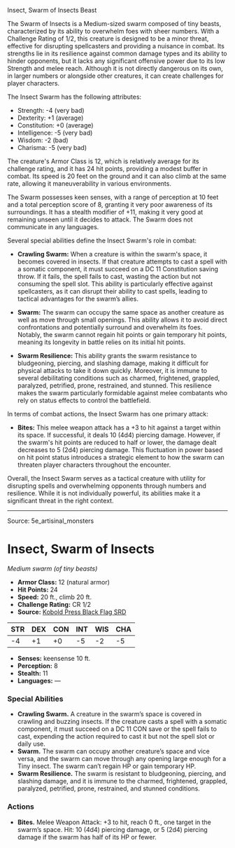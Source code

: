 <MonsterName/>Insect, Swarm of Insects</MonsterName>
<CreatureType/>Beast</CreatureType>

<summary>The Swarm of Insects is a Medium-sized swarm composed of tiny beasts, characterized by its ability to overwhelm foes with sheer numbers. With a Challenge Rating of 1/2, this creature is designed to be a minor threat, effective for disrupting spellcasters and providing a nuisance in combat. Its strengths lie in its resilience against common damage types and its ability to hinder opponents, but it lacks any significant offensive power due to its low Strength and melee reach. Although it is not directly dangerous on its own, in larger numbers or alongside other creatures, it can create challenges for player characters.</summary>

<detail>

The Insect Swarm has the following attributes: 
- Strength: -4 (very bad) 
- Dexterity: +1 (average) 
- Constitution: +0 (average) 
- Intelligence: -5 (very bad) 
- Wisdom: -2 (bad) 
- Charisma: -5 (very bad)

The creature's Armor Class is 12, which is relatively average for its challenge rating, and it has 24 hit points, providing a modest buffer in combat. Its speed is 20 feet on the ground and it can also climb at the same rate, allowing it maneuverability in various environments.

The Swarm possesses keen senses, with a range of perception at 10 feet and a total perception score of 8, granting it very poor awareness of its surroundings. It has a stealth modifier of +11, making it very good at remaining unseen until it decides to attack. The Swarm does not communicate in any languages.

Several special abilities define the Insect Swarm's role in combat:

- **Crawling Swarm:** When a creature is within the swarm's space, it becomes covered in insects. If that creature attempts to cast a spell with a somatic component, it must succeed on a DC 11 Constitution saving throw. If it fails, the spell fails to cast, wasting the action but not consuming the spell slot. This ability is particularly effective against spellcasters, as it can disrupt their ability to cast spells, leading to tactical advantages for the swarm’s allies.

- **Swarm:** The swarm can occupy the same space as another creature as well as move through small openings. This ability allows it to avoid direct confrontations and potentially surround and overwhelm its foes. Notably, the swarm cannot regain hit points or gain temporary hit points, meaning its longevity in battle relies on its initial hit points.

- **Swarm Resilience:** This ability grants the swarm resistance to bludgeoning, piercing, and slashing damage, making it difficult for physical attacks to take it down quickly. Moreover, it is immune to several debilitating conditions such as charmed, frightened, grappled, paralyzed, petrified, prone, restrained, and stunned. This resilience makes the swarm particularly formidable against melee combatants who rely on status effects to control the battlefield.

In terms of combat actions, the Insect Swarm has one primary attack:

- **Bites:** This melee weapon attack has a +3 to hit against a target within its space. If successful, it deals 10 (4d4) piercing damage. However, if the swarm's hit points are reduced to half or lower, the damage dealt decreases to 5 (2d4) piercing damage. This fluctuation in power based on hit point status introduces a strategic element to how the swarm can threaten player characters throughout the encounter.

Overall, the Insect Swarm serves as a tactical creature with utility for disrupting spells and overwhelming opponents through numbers and resilience. While it is not individually powerful, its abilities make it a significant threat in the right context.</detail>



---

Source: 5e_artisinal_monsters

# Insect, Swarm of Insects

*Medium swarm (of tiny beasts)*

- **Armor Class:** 12 (natural armor)
- **Hit Points:** 24
- **Speed:** 20 ft., climb 20 ft.
- **Challenge Rating:** CR 1/2
- **Source:** [Kobold Press Black Flag SRD](https://koboldpress.com/black-flag-roleplaying/)

| STR | DEX | CON | INT | WIS | CHA |
| --- | --- | --- | --- | --- | --- |
| -4 | +1 | +0 | -5 | -2 | -5 |

- **Senses:** keensense 10 ft.
- **Perception:** 8
- **Stealth:** 11
- **Languages:** —

### Special Abilities

- **Crawling Swarm.** A creature in the swarm’s space is covered in crawling and buzzing insects. If the creature casts a spell with a somatic component, it must succeed on a DC 11 CON save or the spell fails to cast, expending the action required to cast it but not the spell slot or daily use.
- **Swarm.** The swarm can occupy another creature’s space and vice versa, and the swarm can move through any opening large enough for a Tiny insect. The swarm can’t regain HP or gain temporary HP.
- **Swarm Resilience.** The swarm is resistant to bludgeoning, piercing, and slashing damage, and it is immune to the charmed, frightened, grappled, paralyzed, petrified, prone, restrained, and stunned conditions.

### Actions

- **Bites.** Melee Weapon Attack: +3 to hit, reach 0 ft., one target in the swarm’s space. Hit: 10 (4d4) piercing damage, or 5 (2d4) piercing damage if the swarm has half of its HP or fewer.



